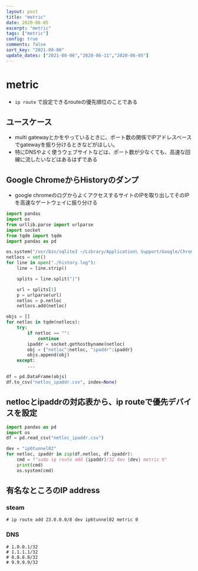 ```yaml
---
layout: post
title: "metric"
date: 2020-06-05
excerpt: "metric"
tags: ["metric"]
config: true
comments: false
sort_key: "2021-08-06"
update_dates: ["2021-08-06","2020-06-11","2020-06-05"]
---
```


# metric
 - `ip route` で設定できるrouteの優先順位のことである

## ユースケース
 - multi gatewayとかをやっているときに、ポート数の関係でIPアドレスベースでgatewayを振り分けるときなどがほしい。
 - 特にDNSやよく使うウェブサイトなどは、ポート数が少なくても、高速な回線に流したいなどはあるはずである  


## Google ChromeからHistoryのダンプ  
 - google chromeのログからよくアクセスするサイトのIPを取り出してそのIPを高速なゲートウェイに振り分ける

```python
import pandas
import os
from urllib.parse import urlparse
import socket
from tqdm import tqdm
import pandas as pd

os.system("/usr/bin/sqlite3 ~/Library/Application\ Support/Google/Chrome/Default/History > history.log <<EOF \nselect * from urls;")
netlocs = set()
for line in open("./history.log"):
    line = line.strip()

    splits = line.split("|")

    url = splits[1]
    p = urlparse(url)
    netloc = p.netloc
    netlocs.add(netloc)

objs = []
for netloc in tqdm(netlocs):
    try:
        if netloc == "":
            continue
        ipaddr = socket.gethostbyname(netloc)
        obj = {"netloc":netloc, "ipaddr":ipaddr}
        objs.append(obj)
    except:
        ...

df = pd.DataFrame(objs)
df.to_csv("netloc_ipaddr.csv", index=None)
```

## netlocとipaddrの対応表から、ip routeで優先デバイスを設定  

```python
import pandas as pd
import os
df = pd.read_csv("netloc_ipaddr.csv")

dev = "ip6tunnel02"
for netloc, ipaddr in zip(df.netloc, df.ipaddr):
    cmd = f"sudo ip route add {ipaddr}/32 dev {dev} metric 0"
    print(cmd)
    os.system(cmd)
```

## 有名なところのIP address

### steam

```
# ip route add 23.0.0.0/8 dev ip6tunnel02 metric 0
```

### DNS

```
# 1.0.0.1/32
# 1.1.1.1/32
# 8.8.8.8/32
# 9.9.9.9/32
```
